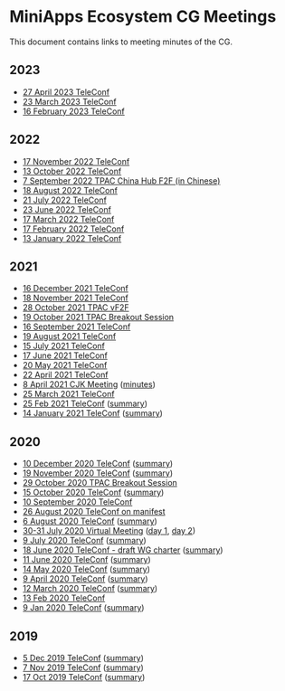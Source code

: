 # MiniApps Ecosystem CG Meetings

This document contains links to meeting minutes of the CG.

## 2023

* [27 April 2023 TeleConf](https://www.w3.org/2023/04/27-miniapp-minutes.html)
* [23 March 2023 TeleConf](https://www.w3.org/2023/03/23-miniapp-minutes.html)
* [16 February 2023 TeleConf](https://www.w3.org/2023/02/16-miniapp-minutes.html)

## 2022

* [17 November 2022 TeleConf](https://www.w3.org/2022/11/17-miniapp-minutes.html)
* [13 October 2022 TeleConf](https://www.w3.org/2022/10/13-miniapp-minutes.html)
* [7 September 2022 TPAC China Hub F2F (in Chinese)](https://www.w3.org/2022/09/hangzhou/miniapps/report.html)
* [18 August 2022 TeleConf](https://www.w3.org/2022/08/18-miniapp-minutes.html)
* [21 July 2022 TeleConf](https://www.w3.org/2022/07/21-miniapp-minutes.html)
* [23 June 2022 TeleConf](https://www.w3.org/2022/06/23-miniapp-minutes.html)
* [17 March 2022 TeleConf](https://www.w3.org/2022/03/17-miniapp-minutes.html)
* [17 February 2022 TeleConf](https://www.w3.org/2022/02/17-MiniApp-minutes.html)
* [13 January 2022 TeleConf](https://www.w3.org/2022/01/13-miniapp-minutes.html)

## 2021

* [16 December 2021 TeleConf](https://www.w3.org/2021/12/16-miniapp-minutes.html)
* [18 November 2021 TeleConf](https://www.w3.org/2021/11/18-MiniApp-minutes.html)
* [28 October 2021 TPAC vF2F](https://www.w3.org/2021/10/28-MiniApp-minutes.html)
* [19 October 2021 TPAC Breakout Session](https://www.w3.org/2021/10/18-miniapptools-minutes.html)
* [16 September 2021 TeleConf](https://www.w3.org/2021/09/16-miniapp-minutes.html)
* [19 August 2021 TeleConf](https://www.w3.org/2021/08/19-miniapp-minutes.html)
* [15 July 2021 TeleConf](https://www.w3.org/2021/07/15-miniapp-minutes.html)
* [17 June 2021 TeleConf](https://www.w3.org/2021/06/17-miniapp-minutes.html)
* [20 May 2021 TeleConf](https://www.w3.org/2021/05/20-MiniApp-minutes.html)
* [22 April 2021 TeleConf](https://www.w3.org/2021/04/22-miniapp-minutes.html)
* [8 April 2021 CJK Meeting](https://www.w3.org/2021/03/miniapp-cjk/index.html) ([minutes](https://www.w3.org/2021/04/08-MiniApp-minutes.html))
* [25 March 2021 TeleConf](https://www.w3.org/2021/03/25-miniapp-minutes.html)
* [25 Feb 2021 TeleConf](https://www.w3.org/2021/02/25-miniapp-minutes.html) ([summary](https://lists.w3.org/Archives/Public/public-miniapps/2021Mar/0001.html))
* [14 January 2021 TeleConf](https://www.w3.org/2021/01/14-miniapp-minutes.html) ([summary](https://lists.w3.org/Archives/Member/internal-miniapps/2021Jan/0001.html))

## 2020

* [10 December 2020 TeleConf](https://www.w3.org/2020/12/10-miniapp-minutes.html) ([summary](https://lists.w3.org/Archives/Public/public-miniapps/2020Dec/0000.html))
* [19 November 2020 TeleConf](https://www.w3.org/2020/11/19-miniapp-minutes.html) ([summary](https://lists.w3.org/Archives/Public/public-miniapps/2020Nov/0000.html))
* [29 October 2020 TPAC Breakout Session](https://www.w3.org/2020/10/29-MiniApp-Standardization-minutes.html)
* [15 October 2020 TeleConf](https://www.w3.org/2020/10/15-miniapp-minutes.html) ([summary](https://lists.w3.org/Archives/Public/public-miniapps/2020Oct/0003.html))
* [10 September 2020 TeleConf](https://www.w3.org/2020/09/10-miniapp-minutes.html)
* [26 August 2020 TeleConf on manifest](https://www.w3.org/2020/08/26-manifest-minutes.html)
* [6 August 2020 TeleConf](https://www.w3.org/2020/08/06-Miniapp-minutes.html) ([summary](https://lists.w3.org/Archives/Public/public-miniapps/2020Aug/0001.html))
* [30-31 July 2020 Virtual Meeting](https://www.w3.org/2020/07/miniapp-virtual-meeting/index.html) ([day 1](https://www.w3.org/2020/07/30-miniapp-minutes.html), [day 2](https://www.w3.org/2020/07/31-miniapp-minutes.html))
* [9 July 2020 TeleConf](https://www.w3.org/2020/07/09-miniapp-minutes.html) ([summary](https://lists.w3.org/Archives/Public/public-miniapps/2020Jul/0001.html))
* [18 June 2020 TeleConf - draft WG charter](https://www.w3.org/2020/06/18-miniapp-minutes.html) ([summary](https://lists.w3.org/Archives/Public/public-miniapps/2020Jun/0001.html))
* [11 June 2020 TeleConf](https://www.w3.org/2020/06/11-miniapp-minutes.html) ([summary](https://lists.w3.org/Archives/Public/public-miniapps/2020Jun/0000.html))
* [14 May 2020 TeleConf](https://www.w3.org/2020/05/14-miniapp-minutes.html) ([summary](https://lists.w3.org/Archives/Public/public-miniapps/2020May/0001.html))
* [9 April 2020 TeleConf](https://www.w3.org/2020/04/09-miniapp-minutes.html) ([summary](https://lists.w3.org/Archives/Public/public-miniapps/2020Apr/0000.html))
* [12 March 2020 TeleConf](https://www.w3.org/2020/03/12-miniapp-minutes.html) ([summary](https://lists.w3.org/Archives/Public/public-miniapps/2020Mar/0001.html))
* [13 Feb 2020 TeleConf](https://www.w3.org/2020/02/13-MiniApp-minutes.html) 
* [9 Jan 2020 TeleConf](https://www.w3.org/2020/01/09-miniapp-minutes.html) ([summary](https://lists.w3.org/Archives/Public/public-miniapps/2020Jan/0000.html))

## 2019

* [5 Dec 2019 TeleConf](https://www.w3.org/2019/12/05-miniapp-minutes.html) ([summary](https://lists.w3.org/Archives/Public/public-miniapps/2019Dec/0000.html))
* [7 Nov 2019 TeleConf](https://www.w3.org/2019/11/07-miniapp-minutes.html) ([summary](https://lists.w3.org/Archives/Public/public-miniapps/2019Nov/0000.html))
* [17 Oct 2019 TeleConf](https://www.w3.org/2019/10/17-MiniApp-minutes.html) ([summary](https://lists.w3.org/Archives/Public/public-miniapps/2019Oct/0002.html))
